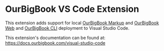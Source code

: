 # OurBigBook VS Code Extension

This extension adds support for local [OurBigBook Markup](https://docs.ourbigbook.com/ourbigbook-markup) and [OurBigBook Web](https://docs.ourbigbook.com/ourbigbook-web) and [OurBigBook CLI](https://docs.ourbigbook.com/ourbigbook-cli) deployment to Visual Studio Code.

This extension's documentation can be found at: <https://docs.ourbigbook.com/visual-studio-code>
